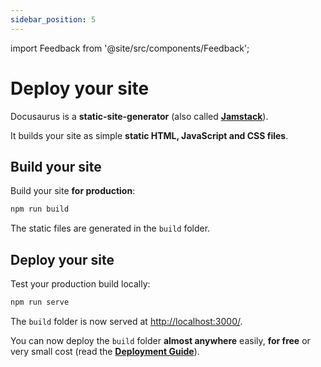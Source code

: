 ```yaml
---
sidebar_position: 5
---
```

import Feedback from '@site/src/components/Feedback';

# Deploy your site

<Feedback 
   event="survey_admin_quickstart"
   question="Did you set up the admin successfully?"
   positiveQuestion="Is there anything that should improved?"
   negativeQuestion="Please describe the issue you faced."
/>

Docusaurus is a **static-site-generator** (also called **[Jamstack](https://jamstack.org/)**).

It builds your site as simple **static HTML, JavaScript and CSS files**.

## Build your site

Build your site **for production**:

```bash
npm run build
```

The static files are generated in the `build` folder.

## Deploy your site

Test your production build locally:

```bash
npm run serve
```

The `build` folder is now served at [http://localhost:3000/](http://localhost:3000/).

You can now deploy the `build` folder **almost anywhere** easily, **for free** or very small cost (read the **[Deployment Guide](https://docusaurus.io/docs/deployment)**).
